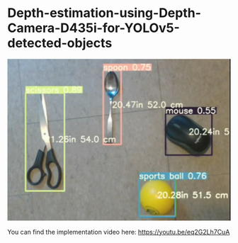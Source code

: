 # Depth-estimation-using-Depth-Camera-D435i-for-YOLOv5-detected-objects

[![Jithin GitHub banner](realDetect.png)](https://youtu.be/eq2G2Lh7CuA)

You can find the implementation video here: https://youtu.be/eq2G2Lh7CuA
